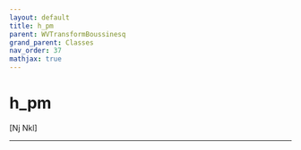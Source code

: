```yaml
---
layout: default
title: h_pm
parent: WVTransformBoussinesq
grand_parent: Classes
nav_order: 37
mathjax: true
---
```


#  h_pm

[Nj Nkl]


---

